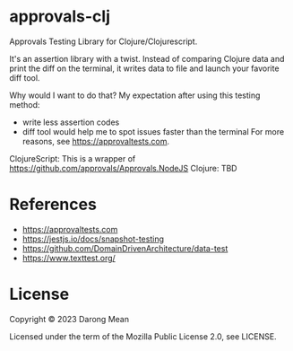 # approvals-clj

Approvals Testing Library for Clojure/Clojurescript.

It's an assertion library with a twist. 
Instead of comparing Clojure data and print the diff on the terminal, it writes data to file and launch your favorite diff tool.

Why would I want to do that? 
My expectation after using this testing method:
- write less assertion codes
- diff tool would help me to spot issues faster than the terminal 
For more reasons, see https://approvaltests.com.

ClojureScript: This is a wrapper of https://github.com/approvals/Approvals.NodeJS
Clojure: TBD

# References

- https://approvaltests.com
- https://jestjs.io/docs/snapshot-testing
- https://github.com/DomainDrivenArchitecture/data-test
- https://www.texttest.org/

# License

Copyright © 2023 Darong Mean

Licensed under the term of the Mozilla Public License 2.0, see LICENSE.
